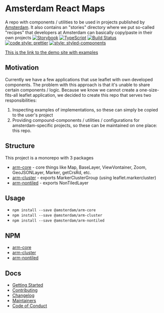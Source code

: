 # Amsterdam React Maps

A repo with components / utilities to be used in projects published by [Amsterdam](https://github.com/Amsterdam).
It also contains an "stories" directory where we put so-called "recipes" that developers at Amsterdam can basically copy/paste in their own projects
[![Storybook](https://github.com/storybooks/brand/blob/master/badge/badge-storybook.svg)](https://github.com/storybooks/storybook)
[![TypeScript](https://badges.frapsoft.com/typescript/version/typescript-next.svg?v=101)](https://github.com/ellerbrock/typescript-badges/)
[![Build Status](https://travis-ci.org/Amsterdam/amsterdam-react-maps.svg?branch=master)](https://travis-ci.org/Amsterdam/amsterdam-react-maps)
[![code style: prettier](https://img.shields.io/badge/code_style-prettier-ff69b4.svg?style=flat-square)](https://github.com/prettier/prettier)
[![style: styled-components](https://img.shields.io/badge/style-%F0%9F%92%85%20styled--components-orange.svg?colorB=daa357&colorA=db748e)](https://github.com/styled-components/styled-components)

[This is the link to the demo site with examples](https://amsterdam.github.io/amsterdam-react-maps)

## Motivation

Currently we have a few applications that use leaflet with own developed components. The problem with this approach is that it's unable to share certain components / logic.
Because we know we cannot create a one-size-fits-all leaflet application, we decided to create this repo that serves two responsibilities:

1. Inspecting examples of implementations, so these can simply be copied to the user's project
2. Providing compound-components / utilities / configurations for amsterdam-specific projects, so these can be maintained on one place: this repo.

## Structure

This project is a monorepo with 3 packages

- [arm-core](packages/arm-core) - core things like Map, BaseLayer, ViewVontainer, Zoom, GeoJSONLayer, Marker, getCrsRd, etc.
- [arm-cluster](packages/arm-cluster) - exports MarkerClusterGroup (using leaflet.markercluster)
- [arm-nontiled](packages/arm-nontiled) - exports NonTiledLayer 


## Usage

- `npm install --save @amsterdam/arm-core`
- `npm install --save @amsterdam/arm-cluster`
- `npm install --save @amsterdam/arm-nontiled`

## NPM

- [arm-core](https://www.npmjs.com/package/@amsterdam/arm-core)
- [arm-cluster](https://www.npmjs.com/package/@amsterdam/arm-cluster)
- [arm-nontiled](https://www.npmjs.com/package/@amsterdam/arm-nontiled)

## Docs

- [Getting Started](https://github.com/Amsterdam/amsterdam-react-maps/tree/master/docs/GETTING_STARTED.md)
- [Contributing](https://github.com/Amsterdam/amsterdam-react-maps/tree/master/docs/CONTRIBUTING.md)
- [Changelog](https://github.com/Amsterdam/amsterdam-react-maps/tree/master/CHANGELOG.md)
- [Maintainers](https://github.com/Amsterdam/amsterdam-react-maps/tree/master/docs/MAINTAINERS.md)
- [Code of Conduct](https://github.com/Amsterdam/amsterdam-react-maps/tree/master/docs/CODE_OF_CONDUCT.md)
